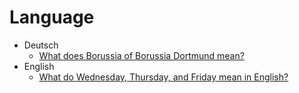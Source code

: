 # Language

- Deutsch
  - [What does Borussia of Borussia Dortmund mean?](/language/deutsch/what-does-borussia-mean.md)
- English
  - [What do Wednesday, Thursday, and Friday mean in English?](/language/english/meaning-of-wednesday-thursday-friday.md)

